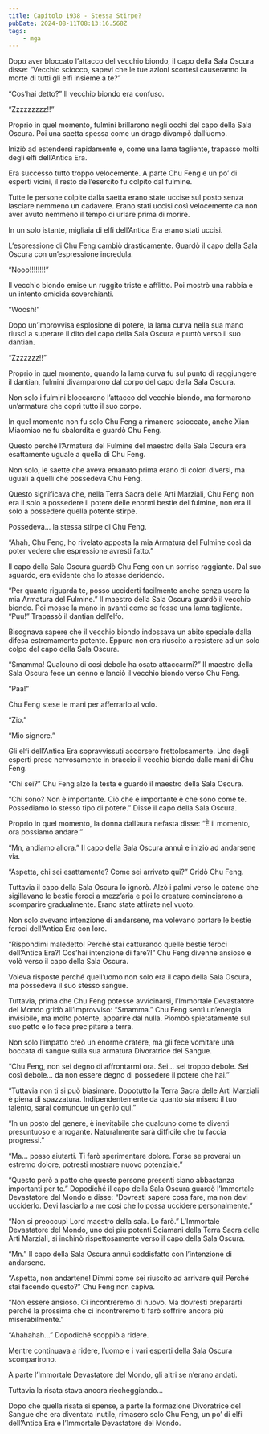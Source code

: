 ```yaml
---
title: Capitolo 1938 - Stessa Stirpe?
pubDate: 2024-08-11T08:13:16.568Z
tags:
    - mga
---
```



Dopo aver bloccato l’attacco del vecchio biondo, il capo della Sala Oscura disse: “Vecchio sciocco, sapevi che le tue azioni scortesi causeranno la morte di tutti gli elfi insieme a te?”


“Cos’hai detto?” Il vecchio biondo era confuso.

“Zzzzzzzzz!!”


Proprio in quel momento, fulmini brillarono negli occhi del capo della Sala Oscura. Poi una saetta spessa come un drago divampò dall’uomo.


Iniziò ad estendersi rapidamente e, come una lama tagliente, trapassò molti degli elfi dell’Antica Era.


Era successo tutto troppo velocemente. A parte Chu Feng e un po’ di esperti vicini, il resto dell’esercito fu colpito dal fulmine.


Tutte le persone colpite dalla saetta erano state uccise sul posto senza lasciare nemmeno un cadavere. Erano stati uccisi così velocemente da non aver avuto nemmeno il tempo di urlare prima di morire.


In un solo istante, migliaia di elfi dell’Antica Era erano stati uccisi.


L’espressione di Chu Feng cambiò drasticamente. Guardò il capo della Sala Oscura con un’espressione incredula.


“Nooo!!!!!!!!”


Il vecchio biondo emise un ruggito triste e afflitto. Poi mostrò una rabbia e un intento omicida soverchianti.

“Woosh!”


Dopo un’improvvisa esplosione di potere, la lama curva nella sua mano riuscì a superare il dito del capo della Sala Oscura e puntò verso il suo dantian.

“Zzzzzzz!!”


Proprio in quel momento, quando la lama curva fu sul punto di raggiungere il dantian, fulmini divamparono dal corpo del capo della Sala Oscura.


Non solo i fulmini bloccarono l’attacco del vecchio biondo, ma formarono un’armatura che coprì tutto il suo corpo.


In quel momento non fu solo Chu Feng a rimanere scioccato, anche Xian Miaomiao ne fu sbalordita e guardò Chu Feng.


Questo perché l’Armatura del Fulmine del maestro della Sala Oscura era esattamente uguale a quella di Chu Feng.


Non solo, le saette che aveva emanato prima erano di colori diversi, ma uguali a quelli che possedeva Chu Feng.


Questo significava che, nella Terra Sacra delle Arti Marziali, Chu Feng non era il solo a possedere il potere delle enormi bestie del fulmine, non era il solo a possedere quella potente stirpe.


Possedeva… la stessa stirpe di Chu Feng.

“Ahah, Chu Feng, ho rivelato apposta la mia Armatura del Fulmine così da poter vedere che espressione avresti fatto.”


Il capo della Sala Oscura guardò Chu Feng con un sorriso raggiante. Dal suo sguardo, era evidente che lo stesse deridendo.


“Per quanto riguarda te, posso ucciderti facilmente anche senza usare la mia Armatura del Fulmine.” Il maestro della Sala Oscura guardò il vecchio biondo. Poi mosse la mano in avanti come se fosse una lama tagliente. “Puu!” Trapassò il dantian dell’elfo.


Bisognava sapere che il vecchio biondo indossava un abito speciale dalla difesa estremamente potente. Eppure non era riuscito a resistere ad un solo colpo del capo della Sala Oscura.

“Smamma! Qualcuno di così debole ha osato attaccarmi?” Il maestro della Sala Oscura fece un cenno e lanciò il vecchio biondo verso Chu Feng.

“Paa!”


Chu Feng stese le mani per afferrarlo al volo.

“Zio.”


“Mio signore.”


Gli elfi dell’Antica Era sopravvissuti accorsero frettolosamente. Uno degli esperti prese nervosamente in braccio il vecchio biondo dalle mani di Chu Feng.


“Chi sei?” Chu Feng alzò la testa e guardò il maestro della Sala Oscura.

“Chi sono? Non è importante. Ciò che è importante è che sono come te. Possediamo lo stesso tipo di potere.” Disse il capo della Sala Oscura.


Proprio in quel momento, la donna dall’aura nefasta disse: “È il momento, ora possiamo andare.”


“Mn, andiamo allora.” Il capo della Sala Oscura annuì e iniziò ad andarsene via.

“Aspetta, chi sei esattamente? Come sei arrivato qui?” Gridò Chu Feng.

Tuttavia il capo della Sala Oscura lo ignorò. Alzò i palmi verso le catene che sigillavano le bestie feroci a mezz’aria e poi le creature cominciarono a scomparire gradualmente. Erano state attirate nel vuoto.


Non solo avevano intenzione di andarsene, ma volevano portare le bestie feroci dell’Antica Era con loro.


“Rispondimi maledetto! Perché stai catturando quelle bestie feroci dell’Antica Era?! Cos’hai intenzione di fare?!” Chu Feng divenne ansioso e volò verso il capo della Sala Oscura.


Voleva risposte perché quell’uomo non solo era il capo della Sala Oscura, ma possedeva il suo stesso sangue.

Tuttavia, prima che Chu Feng potesse avvicinarsi, l’Immortale Devastatore del Mondo gridò all’improvviso: “Smamma.” Chu Feng sentì un’energia invisibile, ma molto potente, apparire dal nulla. Piombò spietatamente sul suo petto e lo fece precipitare a terra.


Non solo l’impatto creò un enorme cratere, ma gli fece vomitare una boccata di sangue sulla sua armatura Divoratrice del Sangue.


“Chu Feng, non sei degno di affrontarmi ora. Sei… sei troppo debole. Sei così debole… da non essere degno di possedere il potere che hai.”

“Tuttavia non ti si può biasimare. Dopotutto la Terra Sacra delle Arti Marziali è piena di spazzatura. Indipendentemente da quanto sia misero il tuo talento, sarai comunque un genio qui.”

“In un posto del genere, è inevitabile che qualcuno come te diventi presuntuoso e arrogante. Naturalmente sarà difficile che tu faccia progressi.”

“Ma… posso aiutarti. Ti farò sperimentare dolore. Forse se proverai un estremo dolore, potresti mostrare nuovo potenziale.”


“Questo però a patto che queste persone presenti siano abbastanza importanti per te.” Dopodiché il capo della Sala Oscura guardò l’Immortale Devastatore del Mondo e disse: “Dovresti sapere cosa fare, ma non devi ucciderlo. Devi lasciarlo a me così che lo possa uccidere personalmente.”


“Non si preoccupi Lord maestro della sala. Lo farò.” L’Immortale Devastatore del Mondo, uno dei più potenti Sciamani della Terra Sacra delle Arti Marziali, si inchinò rispettosamente verso il capo della Sala Oscura.


“Mn.” Il capo della Sala Oscura annuì soddisfatto con l’intenzione di andarsene.

“Aspetta, non andartene! Dimmi come sei riuscito ad arrivare qui! Perché stai facendo questo?” Chu Feng non capiva.


“Non essere ansioso. Ci incontreremo di nuovo. Ma dovresti prepararti perché la prossima che ci incontreremo ti farò soffrire ancora più miserabilmente.”

“Ahahahah…” Dopodiché scoppiò a ridere.


Mentre continuava a ridere, l’uomo e i vari esperti della Sala Oscura scomparirono.


A parte l’Immortale Devastatore del Mondo, gli altri se n’erano andati.

Tuttavia la risata stava ancora riecheggiando…


Dopo che quella risata si spense, a parte la formazione Divoratrice del Sangue che era diventata inutile, rimasero solo Chu Feng, un po’ di elfi dell’Antica Era e l’Immortale Devastatore del Mondo.





